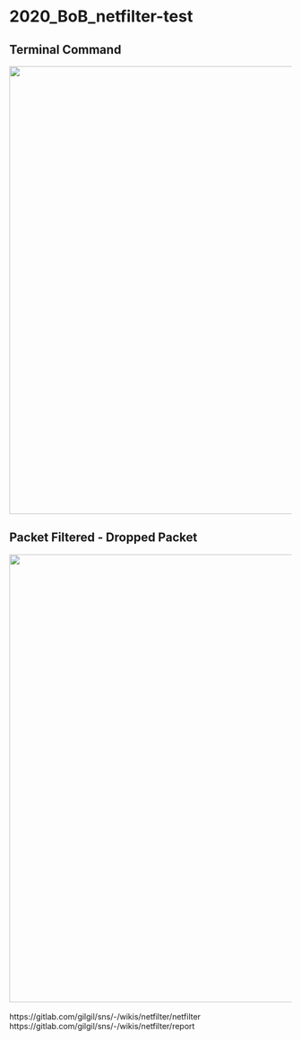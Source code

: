 # 2020_BoB_netfilter-test

<h2> Terminal Command </h2>

<div>
<img width = "800" src = "https://user-images.githubusercontent.com/58834907/90671383-97035480-e28f-11ea-8ffe-496ea1b08916.PNG" >
</div>

<h2> Packet Filtered - Dropped Packet </h2>

<div>
<img width = "800" src = "https://user-images.githubusercontent.com/58834907/90671390-9965ae80-e28f-11ea-9ced-a80ad4137c44.PNG">
</div>

 <br>
https://gitlab.com/gilgil/sns/-/wikis/netfilter/netfilter <br>
https://gitlab.com/gilgil/sns/-/wikis/netfilter/report <br>
